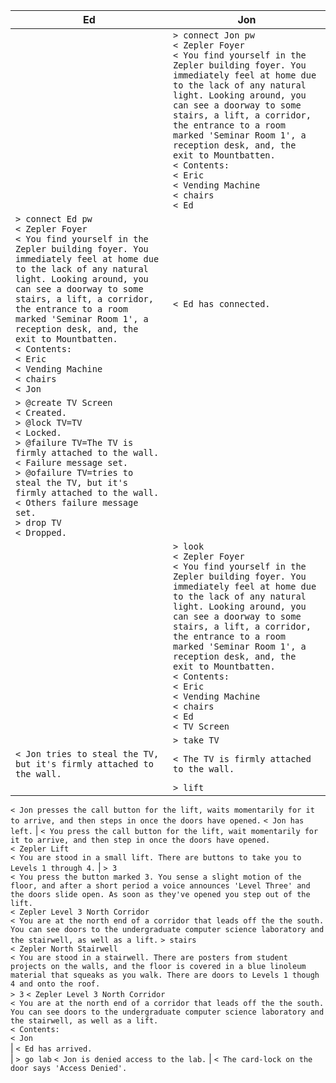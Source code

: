 Ed  | Jon
--- | ---
    | `> connect Jon pw`<br>`< Zepler Foyer`<br>`< You find yourself in the Zepler building foyer. You immediately feel at home due to the lack of any natural light. Looking around, you can see a doorway to some stairs, a lift, a corridor, the entrance to a room marked 'Seminar Room 1', a reception desk, and, the exit to Mountbatten.`<br>`< Contents:`<br>`< Eric`<br>`< Vending Machine`<br>`< chairs`<br>`< Ed`<br>
`> connect Ed pw`<br>`< Zepler Foyer`<br>`< You find yourself in the Zepler building foyer. You immediately feel at home due to the lack of any natural light. Looking around, you can see a doorway to some stairs, a lift, a corridor, the entrance to a room marked 'Seminar Room 1', a reception desk, and, the exit to Mountbatten.`<br>`< Contents:`<br>`< Eric`<br>`< Vending Machine`<br>`< chairs`<br>`< Jon` | `< Ed has connected.`
`> @create TV Screen`<br>`< Created.`<br>`> @lock TV=TV`<br>`< Locked.`<br>`> @failure TV=The TV is firmly attached to the wall.`<br>`< Failure message set.`<br>`> @ofailure TV=tries to steal the TV, but it's firmly attached to the wall.`<br>`< Others failure message set.`<br>`> drop TV`<br>`< Dropped.`<br> | 
    | `> look`<br>`< Zepler Foyer`<br>`< You find yourself in the Zepler building foyer. You immediately feel at home due to the lack of any natural light. Looking around, you can see a doorway to some stairs, a lift, a corridor, the entrance to a room marked 'Seminar Room 1', a reception desk, and, the exit to Mountbatten.`<br>`< Contents:`<br>`< Eric`<br>`< Vending Machine`<br>`< chairs`<br>`< Ed`<br>`< TV Screen`<br>
    | `> take TV`
`< Jon tries to steal the TV, but it's firmly attached to the wall.` | `< The TV is firmly attached to the wall.`
    | `> lift`
`< Jon presses the call button for the lift, waits momentarily for it to arrive, and then steps in once the doors have opened.`
`< Jon has left.` | `< You press the call button for the lift, wait momentarily for it to arrive, and then step in once the doors have opened.`<br>`< Zepler Lift`<br>`< You are stood in a small lift. There are buttons to take you to Levels 1 through 4.`
    | `> 3`<br>`< You press the button marked 3. You sense a slight motion of the floor, and after a short period a voice announces 'Level Three' and the doors slide open. As soon as they've opened you step out of the lift.`<br>`< Zepler Level 3 North Corridor`<br>`< You are at the north end of a corridor that leads off the the south. You can see doors to the undergraduate computer science laboratory and the stairwell, as well as a lift.`
`> stairs`<br>`< Zepler North Stairwell`<br>`< You are stood in a stairwell. There are posters from student projects on the walls, and the floor is covered in a blue linoleum material that squeaks as you walk. There are doors to Levels 1 though 4 and onto the roof.`<br>`> 3`
`< Zepler Level 3 North Corridor`<br>`< You are at the north end of a corridor that leads off the the south. You can see doors to the undergraduate computer science laboratory and the stairwell, as well as a lift.`<br>`< Contents:`<br>`< Jon`<br> | `< Ed has arrived.`<br>
    | `> go lab`
`< Jon is denied access to the lab.` | `< The card-lock on the door says 'Access Denied'.`
